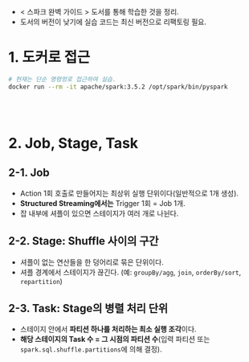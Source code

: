 - < 스파크 완벽 가이드 > 도서를 통해 학습한 것을 정리.
- 도서의 버전이 낮기에 실습 코드는 최신 버전으로 리팩토링 필요.

# 1. 도커로 접근
```bash
# 현재는 단순 명령엉로 접근하여 실습.
docker run --rm -it apache/spark:3.5.2 /opt/spark/bin/pyspark
```

<br><br>

# 2. Job, Stage, Task
## 2-1. Job
- Action 1회 호출로 만들어지는 최상위 실행 단위이다(일반적으로 1개 생성).
- **Structured Streaming에서는** Trigger 1회 = Job 1개.
- 잡 내부에 셔플이 있으면 스테이지가 여러 개로 나뉜다.

## 2-2. Stage: Shuffle 사이의 구간
- 셔플이 없는 연산들을 한 덩어리로 묶은 단위이다.
- 셔플 경계에서 스테이지가 끊긴다. (예: `groupBy/agg`, `join`, `orderBy/sort`, `repartition`)

## 2-3. Task: Stage의 병렬 처리 단위
- 스테이지 안에서 **파티션 하나를 처리하는 최소 실행 조각**이다.
- **해당 스테이지의 Task 수 = 그 시점의 파티션 수**(입력 파티션 또는 `spark.sql.shuffle.partitions`에 의해 결정).
